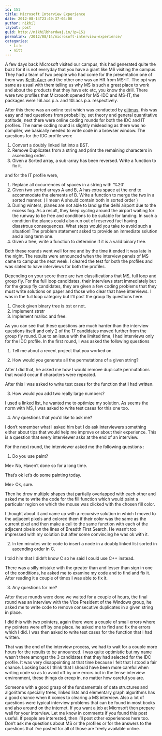 ```yaml
---
id: 151
title: Microsoft Interview Experience
date: 2012-08-14T23:49:37-04:00
author: nikhil
layout: post
guid: http://nikhilbhardwaj.in/?p=151
permalink: /2012/08/14/microsoft-interview-experience/
categories:
  - Life
  - nitt
---
```

A few days back Microsoft visited our campus, this had generated quite the buzz for it is not everyday that you have a giant like MS visiting the campus. They had a team of two people who had come for the presentation one of them was <a href="http://www.linkedin.com/pub/keith-auer/1/b76/53" target="_blank">Keith Auer</a> and the other one was an HR from MS-IT. The ppt was same as usual with them telling us why MS is such a great place to work and about the products that they have etc etc, you know the drill. There were two profiles that Microsoft opened for MS-IDC and MS-IT, the packages were 16Lacs p.a. and 10Lacs p.a. respectively.<!--more-->

After this there was an online test which was conducted by <a href="http://www.elitmus.com" target="_blank">elitmus</a>, this was easy and had questions from probability, set theory and general quantitative aptitude, next there were online coding rounds for both the IDC and IT profiles. The name coding round is slightly misleading as there was no compiler, we basically needed to write code in a browser window. The questions for the IDC profile were
1. Convert a doubly linked list into a BST.
2. Remove Duplicates from a string and print the remaining characters in ascending order.
3. Given a Sorted array, a sub-array has been reversed. Write a function to fix it.

and for the IT profile were,
1. Replace all occurrences of spaces in a string with &#8216;%20&#8217;
2. Given two sorted arrays A and B, A has extra space at the end to accommodate the elements of B. Write a function to merge the two in a sorted manner. ( I mean A should contain both in sorted order )
3. During winters, planes are not able to land @ the delhi airport due to the excess fog.
As a result, they keep cycling around the airport waiting for the runway to be free and conditions to be suitable for landing. In such a condition the planes could also run out of reserved fuel having disastrous consequences.
What steps would you take to avoid such a situation!
The problem statement asked to provide an immediate solution and a long term one.
4. Given a tree, write a function to determine if it is a valid binary tree.

Both these rounds went well for me and by the time it ended it was late in the night. The results were announced when the interview panels of MS came to campus the next week. I cleared the test for both the profiles and was slated to have interviews for both the profiles.

Depending on your score there are two classifications that MS, full loop and group fly. For the full loop candidates, their interviews start immediately but for the group fly candidates, they are given a few coding problems that they must write solutions on paper and those who clear that have interviews. I was in the full loop category but I&#8217;ll post the group fly questions here.
1. Check given binary tree is bst or not.
2. Implement strstr
3. Implement malloc and free.

As you can see that these questions are much harder than the interview questions itself and only 2 of the 17 candidates moved further from the group fly round.
Due to an issue with the limited time, I had interviews only for the IDC profile. In the first round, I was asked the following questions

1. Tell me about a recent project that you worked on.

2. How would you generate all the permutations of a given string?

After I did that, he asked me how I would remove duplicate permutations that would occur if characters were repeated.

After this I was asked to write test cases for the function that I had written.

3. How would you add two really large numbers?

I used a linked list, he wanted me to optimize my solution. As seems the norm with MS, I was asked to write test cases for this one too.

4. Any questions that you&#8217;d like to ask me?

I don&#8217;t remember what I asked him but I do ask interviewers something either about tips that would help me improve or about their experience. This is a question that every interviewer asks at the end of an interview.

For the next round, the interviewer asked me the following questions :

1. Do you use paint?

Me> No, Haven&#8217;t done so for a long time.

That&#8217;s ok let&#8217;s do some painting today.

Me> Ok, sure.

Then he drew multiple shapes that partially overlapped with each other and asked me to write the code for the fill function which would paint a particular region on which the mouse was clicked with the chosen fill color.

I thought about it and came up with a recursive solution in which I moved to the adjacent pixels and colored them if their color was the same as the current pixel and then make a call to the same function with each of the adjacent pixels on the lines of Breadth First Search. He wasn&#8217;t too impressed with my solution but after some convincing he was ok with it.

2. In ten minutes write code to insert a node in a doubly linked list sorted in ascending order in C.

I told him that I didn&#8217;t know C so he said I could use C++ instead.

There was a silly mistake with the greater than and lesser than sign in one of the conditions, he asked me to examine my code and to find and fix it. After reading it a couple of times I was able to fix it.

3. Any questions for me?

After these rounds were done we waited for a couple of hours, the final round was an interview with the Vice President of the Windows group, he asked me to write code to remove consecutive duplicates in a given string in place.

I did this with two pointers, again there were a couple of small errors where my pointers were off by one place. he asked me to find and fix the errors which I did. I was then asked to write test cases for the function that I had written.

That was the end of the interview process, we had to wait for a couple more hours for the results to be announced. I was quite optimistic but my name wasn&#8217;t there amongst the 3 candidates that they had selected for the IDC profile. It was very disappointing at that time because I felt that I stood a fair chance. Looking back I think that I should have been more careful when writing code so as to avoid off by one errors but in the tense interview environment, these things do creep in, no matter how careful you are.

Someone with a good grasp of the fundamentals of data structures and algorithms specially trees, linked lists and elementary graph algorithms has a good chance when it comes to clearing a MS interview. Also a lot of questions were typical interview problems that can be found in most books and also around on the internet. If you want a job at Microsoft then prepare well for your interview. Let me know in comments if you found this post useful. If people are interested, then I&#8217;ll post other experiences here too. Don&#8217;t ask me questions about MS or the profiles or for the answers to the questions that I&#8217;ve posted for all of those are freely available online.
